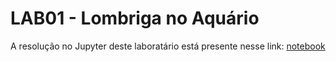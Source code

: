 # LAB01 - Lombriga no Aquário

A resolução no Jupyter deste laboratário está presente nesse link: [notebook](https://github.com/gabrielmelo00/MC322/blob/main/Lab03/notebook/lab-lombriga-ra216474.ipynb)
